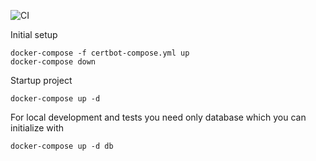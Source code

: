 
![CI](https://github.com/q-user/django-jobs/workflows/CI/badge.svg?branch=master)

Initial setup

    docker-compose -f certbot-compose.yml up
    docker-compose down
    

Startup project

    docker-compose up -d
    

For local development and tests you need only database which you can initialize with

    docker-compose up -d db
    
    